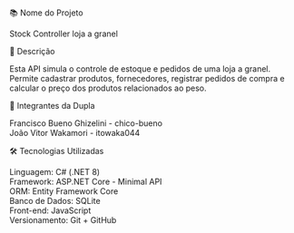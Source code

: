 📚 Nome do Projeto


Stock Controller loja a granel

🧾 Descrição


Esta API simula o controle de estoque e pedidos de uma loja a granel. Permite cadastrar produtos, fornecedores, registrar pedidos de compra e calcular o preço dos produtos relacionados ao peso.

👥 Integrantes da Dupla


Francisco Bueno Ghizelini - chico-bueno\
João Vitor Wakamori - itowaka044


🛠️ Tecnologias Utilizadas


Linguagem: C# (.NET 8)\
Framework: ASP.NET Core - Minimal API\
ORM: Entity Framework Core\
Banco de Dados: SQLite\
Front-end: JavaScript\
Versionamento: Git + GitHub

